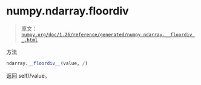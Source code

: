 # numpy.ndarray.__floordiv__

> 原文：[`numpy.org/doc/1.26/reference/generated/numpy.ndarray.__floordiv__.html`](https://numpy.org/doc/1.26/reference/generated/numpy.ndarray.__floordiv__.html)

方法

```py
ndarray.__floordiv__(value, /)
```

返回 self//value。
